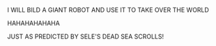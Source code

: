 I WILL BILD A GIANT ROBOT AND USE IT TO TAKE OVER THE WORLD

HAHAHAHAHAHA

JUST AS PREDICTED BY SELE'S DEAD SEA SCROLLS!